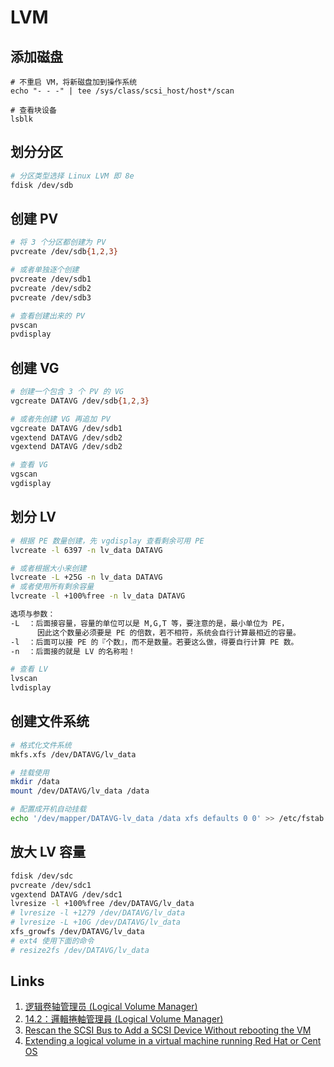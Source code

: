 # LVM

## 添加磁盘

```
# 不重启 VM，将新磁盘加到操作系统
echo "- - -" | tee /sys/class/scsi_host/host*/scan

# 查看块设备
lsblk
```

## 划分分区

```sh
# 分区类型选择 Linux LVM 即 8e
fdisk /dev/sdb
```

## 创建 PV

```sh
# 将 3 个分区都创建为 PV
pvcreate /dev/sdb{1,2,3}

# 或者单独逐个创建
pvcreate /dev/sdb1
pvcreate /dev/sdb2
pvcreate /dev/sdb3

# 查看创建出来的 PV
pvscan
pvdisplay
```

## 创建 VG

```sh
# 创建一个包含 3 个 PV 的 VG
vgcreate DATAVG /dev/sdb{1,2,3}

# 或者先创建 VG 再追加 PV
vgcreate DATAVG /dev/sdb1
vgextend DATAVG /dev/sdb2
vgextend DATAVG /dev/sdb2

# 查看 VG
vgscan
vgdisplay
```

## 划分 LV

```sh
# 根据 PE 数量创建，先 vgdisplay 查看剩余可用 PE
lvcreate -l 6397 -n lv_data DATAVG

# 或者根据大小来创建
lvcreate -L +25G -n lv_data DATAVG
# 或者使用所有剩余容量
lvcreate -l +100%free -n lv_data DATAVG

选项与参数：
-L  ：后面接容量，容量的单位可以是 M,G,T 等，要注意的是，最小单位为 PE，
      因此这个数量必须要是 PE 的倍数，若不相符，系统会自行计算最相近的容量。
-l  ：后面可以接 PE 的『个数』，而不是数量。若要这么做，得要自行计算 PE 数。
-n  ：后面接的就是 LV 的名称啦！

# 查看 LV
lvscan
lvdisplay
```

## 创建文件系统

```sh
# 格式化文件系统
mkfs.xfs /dev/DATAVG/lv_data 

# 挂载使用
mkdir /data
mount /dev/DATAVG/lv_data /data

# 配置成开机自动挂载
echo '/dev/mapper/DATAVG-lv_data /data xfs defaults 0 0' >> /etc/fstab
```

## 放大 LV 容量

```sh
fdisk /dev/sdc
pvcreate /dev/sdc1
vgextend DATAVG /dev/sdc1
lvresize -l +100%free /dev/DATAVG/lv_data
# lvresize -l +1279 /dev/DATAVG/lv_data
# lvresize -L +10G /dev/DATAVG/lv_data
xfs_growfs /dev/DATAVG/lv_data
# ext4 使用下面的命令
# resize2fs /dev/DATAVG/lv_data
```

## Links

1. [逻辑卷轴管理员 (Logical Volume Manager)](http://cn.linux.vbird.org/linux_basic/0420quota.php#lvm)
1. [14.2：邏輯捲軸管理員 (Logical Volume Manager)](https://linux.vbird.org/linux_basic_train/centos8/unit14.php#14.2)
1. [Rescan the SCSI Bus to Add a SCSI Device Without rebooting the VM](https://www.cyberciti.biz/tips/vmware-add-a-new-hard-disk-without-rebooting-guest.html)
2. [Extending a logical volume in a virtual machine running Red Hat or Cent OS](https://kb.vmware.com/s/article/1006371)

















